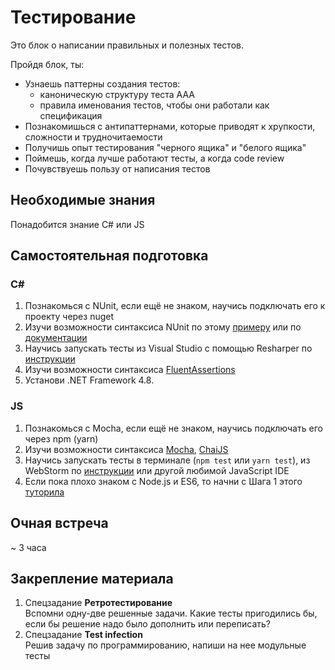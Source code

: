 # Тестирование

Это блок о написании правильных и полезных тестов.

Пройдя блок, ты:

- Узнаешь паттерны создания тестов:
    - каноническую структуру теста AAA
    - правила именования тестов, чтобы они работали как спецификация
- Познакомишься с антипаттернами, которые приводят к хрупкости, сложности и трудночитаемости
- Получишь опыт тестирования "черного ящика" и "белого ящика"
- Поймешь, когда лучше работают тесты, а когда code review
- Почувствуешь пользу от написания тестов


## Необходимые знания

Понадобится знание C# или JS


## Самостоятельная подготовка

### C#
1. Познакомься с NUnit, если ещё не знаком, научись подключать его к проекту через nuget 
2. Изучи возможности синтаксиса NUnit по этому [примеру](https://github.com/nunit/nunit-csharp-samples/blob/master/syntax/AssertSyntaxTests.cs) или по [документации](https://github.com/nunit/docs/wiki/NUnit-Documentation)
3. Научись запускать тесты из Visual Studio с помощью Resharper по [инструкции](https://www.jetbrains.com/resharper/features/unit_testing.html)
4. Изучи возможности синтаксиса [FluentAssertions](https://fluentassertions.com/introduction)
5. Установи .NET Framework 4.8.

### JS
1. Познакомься с Mocha, если ещё не знаком, научись подключать его через npm (yarn) 
2. Изучи возможности синтаксиса [Mocha](https://mochajs.org/), [ChaiJS](https://www.chaijs.com/api/bdd/)
3. Научись запускать тесты в терминале (`npm test` или `yarn test`), из WebStorm по [инструкции](https://www.jetbrains.com/help/webstorm/testing.html) или другой любимой JavaScript IDE
4. Если пока плохо знаком с Node.js и ES6, то начни с Шага 1 этого [туторила](https://github.com/kontur-courses/frontend-starter-tutorial)


## Очная встреча

~ 3 часа


## Закрепление материала

1. Спецзадание __Ретротестирование__  
Вспомни одну-две решенные задачи. Какие тесты пригодились бы, если бы решение надо было дополнить или переписать?
2. Спецзадание __Test infection__  
Решив задачу по программированию, напиши на нее модульные тесты
